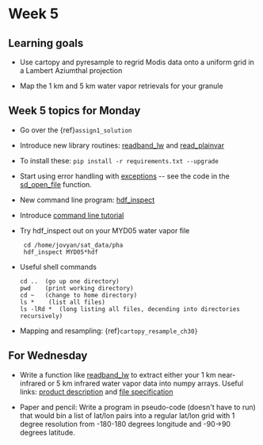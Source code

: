 # Week 5

## Learning goals

* Use cartopy and pyresample to regrid Modis data onto a uniform grid in a Lambert Aziumthal projection

* Map the 1 km and 5 km water vapor retrievals for your granule

## Week 5 topics for Monday

* Go over the {ref}`assign1_solution`

* Introduce new library routines: [readband_lw](https://phaustin.github.io/a301_web/_modules/sat_lib/modischan_read.html#readband_lw) and [read_plainvar](https://phaustin.github.io/a301_web/_modules/sat_lib/modischan_read.html#read_plainvar)

* To install these:  `pip install -r requirements.txt --upgrade`

* Start using error handling with [exceptions](https://pythonnumericalmethods.berkeley.edu/notebooks/chapter10.03-Try-Except.html) -- see the code in the [sd_open_file](https://phaustin.github.io/a301_web/_modules/sat_lib/modischan_read.html#read_plainvar) function.

* New command line program:  [hdf_inspect](https://phaustin.github.io/a301_web/index.html)

* Introduce [command line tutorial](https://realpython.com/python-command-line-arguments/)

* Try hdf_inspect out on your MYD05 water vapor file

       cd /home/jovyan/sat_data/pha
       hdf_inspect MYD05*hdf

 * Useful shell commands

       cd ..  (go up one directory)
       pwd    (print working directory)
       cd ~   (change to home directory)
       ls *    (list all files)
       ls -lRd *  (long listing all files, decending into directories recursively)


 * Mapping and resampling:  {ref}`cartopy_resample_ch30}`

## For Wednesday

* Write a function like [readband_lw](https://github.com/phaustin/a301_students_eoas/blob/main/a301_libraries/sat_lib/src/sat_lib/modischan_read.py#L6) to extract either your 1 km near-infrared or 5 km infrared water vapor data into numpy arrays.  Useful links: [product description](https://ladsweb.modaps.eosdis.nasa.gov/missions-and-measurements/products/MYD05_L2) and
[file specification](https://atmosphere-imager.gsfc.nasa.gov/sites/default/files/ModAtmo/MYD05_L2.C6.CDL.fs)

* Paper and pencil:  Write a program in pseudo-code (doesn't have to run) that would bin a list of lat/lon pairs into a regular lat/lon grid with 1 degree resolution from -180-180 degrees longitude and -90->90 degrees latitude.

